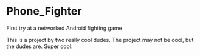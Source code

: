 # Phone_Fighter
First try at a networked Android fighting game

This is a project by two really cool dudes. The project may not be cool, but the dudes are. Super cool.
